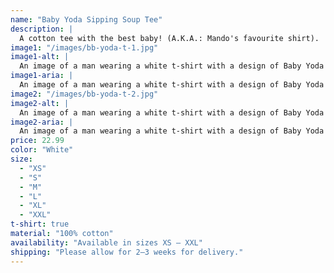 ```yaml
---
name: "Baby Yoda Sipping Soup Tee"
description: |
  A cotton tee with the best baby! (A.K.A.: Mando's favourite shirt).
image1: "/images/bb-yoda-t-1.jpg"
image1-alt: |
  An image of a man wearing a white t-shirt with a design of Baby Yoda Sipping Soup on the front.
image1-aria: |
  An image of a man wearing a white t-shirt with a design of Baby Yoda Sipping Soup on the front.
image2: "/images/bb-yoda-t-2.jpg"
image2-alt: |
  An image of a man wearing a white t-shirt with a design of Baby Yoda Sipping Soup on the front.
image2-aria: |
  An image of a man wearing a white t-shirt with a design of Baby Yoda Sipping Soup on the front.
price: 22.99
color: "White"
size:
  - "XS"
  - "S"
  - "M"
  - "L"
  - "XL"
  - "XXL"
t-shirt: true
material: "100% cotton"
availability: "Available in sizes XS – XXL"
shipping: "Please allow for 2–3 weeks for delivery."
---
```

